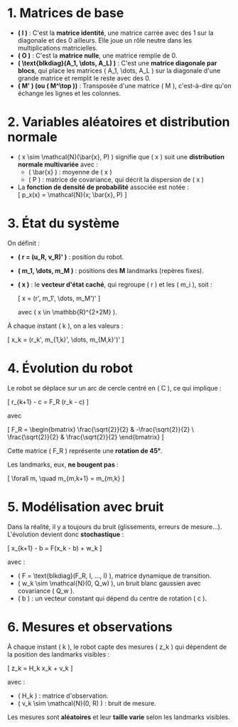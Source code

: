 # 1. Matrices de base

- **\( I \)** : C'est la **matrice identité**, une matrice carrée avec des 1 sur la diagonale et des 0 ailleurs. Elle joue un rôle neutre dans les multiplications matricielles.  
- **\( O \)** : C'est la **matrice nulle**, une matrice remplie de 0.  
- **\( \text{blkdiag}(A_1, \dots, A_L) \)** : C'est une **matrice diagonale par blocs**, qui place les matrices \( A_1, \dots, A_L \) sur la diagonale d'une grande matrice et remplit le reste avec des 0.  
- **\( M' \) (ou \( M^\top \))** : Transposée d'une matrice \( M \), c'est-à-dire qu'on échange les lignes et les colonnes.  

# 2. Variables aléatoires et distribution normale  

- \( x \sim \mathcal{N}(\bar{x}, P) \) signifie que \( x \) suit une **distribution normale multivariée** avec :  
  - \( \bar{x} \) : moyenne de \( x \)  
  - \( P \) : matrice de covariance, qui décrit la dispersion de \( x \)  
- La **fonction de densité de probabilité** associée est notée :  
  \[
  p_x(x) = \mathcal{N}(x; \bar{x}, P)
  \]

# 3. État du système  

On définit :  
- **\( r = (u_R, v_R)' \)** : position du robot.  
- **\( m_1, \dots, m_M \)** : positions des **M** landmarks (repères fixes).  
- **\( x \)** : le **vecteur d'état caché**, qui regroupe \( r \) et les \( m_i \), soit :  

  \[
  x = (r', m_1', \dots, m_M')'
  \]

  avec \( x \in \mathbb{R}^{2+2M} \).  

À chaque instant \( k \), on a les valeurs :  

\[
x_k = (r_k', m_{1,k}', \dots, m_{M,k}')'
\]

# 4. Évolution du robot  

Le robot se déplace sur un arc de cercle centré en \( C \), ce qui implique :  

\[
r_{k+1} - c = F_R (r_k - c)
\]

avec  

\[
F_R =
\begin{bmatrix}
\frac{\sqrt{2}}{2} & -\frac{\sqrt{2}}{2} \\
\frac{\sqrt{2}}{2} & \frac{\sqrt{2}}{2}
\end{bmatrix}
\]

Cette matrice \( F_R \) représente une **rotation de 45°**.  

Les landmarks, eux, **ne bougent pas** :  

\[
\forall m, \quad m_{m,k+1} = m_{m,k}
\]

# 5. Modélisation avec bruit  

Dans la réalité, il y a toujours du bruit (glissements, erreurs de mesure...). L'évolution devient donc **stochastique** :  

\[
x_{k+1} - b = F(x_k - b) + w_k
\]

avec :  
- \( F = \text{blkdiag}(F_R, I, ..., I) \), matrice dynamique de transition.  
- \( w_k \sim \mathcal{N}(0, Q_w) \), un bruit blanc gaussien avec covariance \( Q_w \).  
- \( b \) : un vecteur constant qui dépend du centre de rotation \( c \).  

# 6. Mesures et observations  

À chaque instant \( k \), le robot capte des mesures \( z_k \) qui dépendent de la position des landmarks visibles :  

\[
z_k = H_k x_k + v_k
\]

avec :  
- \( H_k \) : matrice d'observation.  
- \( v_k \sim \mathcal{N}(0, R) \) : bruit de mesure.  

Les mesures sont **aléatoires** et leur **taille varie** selon les landmarks visibles.  
